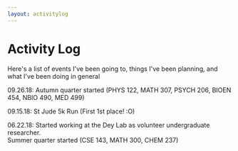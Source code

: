 ```yaml
---
layout: activitylog
---
```


# Activity Log

Here's a list of events I've been going to, things I've been planning, and what I've been doing in general

09.26.18: Autumn quarter started (PHYS 122, MATH 307, PSYCH 206, BIOEN 454, NBIO 490, MED 499)

09.15.18: St Jude 5k Run (First 1st place! :O)

06.22.18: Started working at the Dey Lab as volunteer undergraduate researcher.  
		  Summer quarter started (CSE 143, MATH 300, CHEM 237)